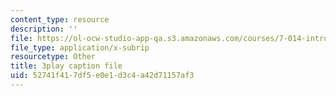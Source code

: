 ```yaml
---
content_type: resource
description: ''
file: https://ol-ocw-studio-app-qa.s3.amazonaws.com/courses/7-014-introductory-biology-spring-2005/52741f417df5e0e1d3c4a42d71157af3_5W4EnYzNRdA.srt
file_type: application/x-subrip
resourcetype: Other
title: 3play caption file
uid: 52741f41-7df5-e0e1-d3c4-a42d71157af3
---
```

